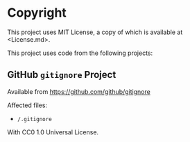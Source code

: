 # Copyright

This project uses MIT License, a copy of which is available at <License.md>.

This project uses code from the following projects:

## GitHub `gitignore` Project

Available from <https://github.com/github/gitignore>

Affected files:

* `/.gitignore`

With CC0 1.0 Universal License.
